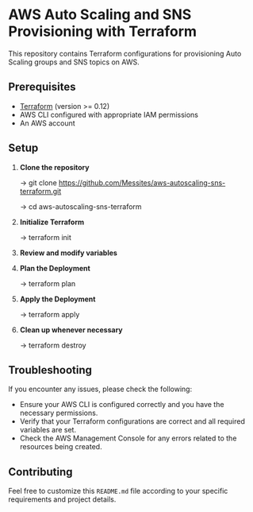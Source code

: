 # AWS Auto Scaling and SNS Provisioning with Terraform

This repository contains Terraform configurations for provisioning Auto Scaling groups and SNS topics on AWS.

## Prerequisites

- [Terraform](https://www.terraform.io/downloads.html) (version >= 0.12)
- AWS CLI configured with appropriate IAM permissions
- An AWS account

## Setup

1. **Clone the repository**

   -> git clone https://github.com/Messites/aws-autoscaling-sns-terraform.git
   
   -> cd aws-autoscaling-sns-terraform

3. **Initialize Terraform**

    -> terraform init

4. **Review and modify variables**

5. **Plan the Deployment**

    -> terraform plan

6. **Apply the Deployment**

    -> terraform apply

7. **Clean up whenever necessary**

    -> terraform destroy

## Troubleshooting
If you encounter any issues, please check the following:

- Ensure your AWS CLI is configured correctly and you have the necessary permissions.
- Verify that your Terraform configurations are correct and all required variables are set.
- Check the AWS Management Console for any errors related to the resources being created.

## Contributing
Feel free to customize this `README.md` file according to your specific requirements and project details.

